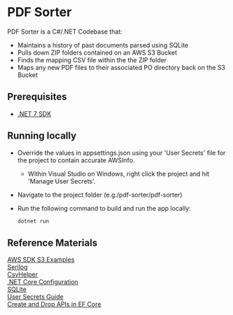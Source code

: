 # PDF Sorter
PDF Sorter is a C#/.NET Codebase that:
 - Maintains a history of past documents parsed using SQLite
 - Pulls down ZIP folders contained on an AWS S3 Bucket
 - Finds the mapping CSV file within the the ZIP folder
 - Maps any new PDF files to their associated PO directory back on the S3 Bucket

## Prerequisites
 - [.NET 7 SDK](https://dotnet.microsoft.com/en-us/download)

## Running locally
 - Override the values in appsettings.json using your 'User Secrets' file for the project to contain accurate AWSInfo.
    - Within Visual Studio on Windows, right click the project and hit 'Manage User Secrets'.
 - Navigate to the project folder (e.g./pdf-sorter/pdf-sorter)
 - Run the following command to build and run the app locally:

   ```bash
   dotnet run
   ```

## Reference Materials
[AWS SDK S3 Examples](https://docs.aws.amazon.com/sdk-for-net/v3/developer-guide/csharp_s3_code_examples.html)  
[Serilog](https://serilog.net/)  
[CsvHelper](https://joshclose.github.io/CsvHelper/)  
[.NET Core Configuration](https://learn.microsoft.com/en-us/dotnet/core/extensions/configuration)  
[SQLite](https://www.sqlite.org/index.html)  
[User Secrets Guide](https://learn.microsoft.com/en-us/aspnet/core/security/app-secrets?view=aspnetcore-7.0&tabs=windows#secret-manager)  
[Create and Drop APIs in EF Core](https://learn.microsoft.com/en-us/ef/core/managing-schemas/ensure-created)
